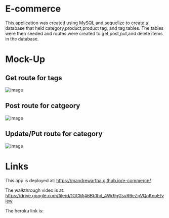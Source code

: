 # E-commerce
This application was created using MySQL and sequelize to create a database that held category,product,product tag, and tag tables. The tables were then seeded and routes were created to get,post,put,and delete items in the database. 

# Mock-Up

## Get route for tags
![image](https://user-images.githubusercontent.com/84876493/127724025-bee6964d-eecb-43a3-b70f-56c8e4f4ce0b.png)

## Post route for catgeory
![image](https://user-images.githubusercontent.com/84876493/127724038-aa6487e7-e88c-475d-8213-44b867fab43f.png)

## Update/Put route for category
![image](https://user-images.githubusercontent.com/84876493/127724052-f245ae85-81c0-4b60-9e7b-c5ee9538de7c.png)

# Links
This app is deployed at: https://mandrewartha.github.io/e-commerce/

The walkthrough video is at: https://drive.google.com/file/d/1OCMj46Bb1hd_4Wr9gGsvR6eZpVQnKnoE/view

The heroku link is:
